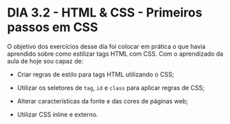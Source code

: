 # DIA 3.2 - HTML & CSS - Primeiros passos em CSS

O objetivo dos exercícios desse dia foi colocar em prática o que havia aprendido sobre como estilizar tags HTML com CSS. Com o aprendizado da aula de hoje sou capaz de:

* Criar regras de estilo para tags HTML utilizando o CSS;

* Utilizar os seletores de `tag`, `id` e `class` para aplicar regras de CSS;

* Alterar características da fonte e das cores de páginas web;

* Utilizar CSS inline e externo.